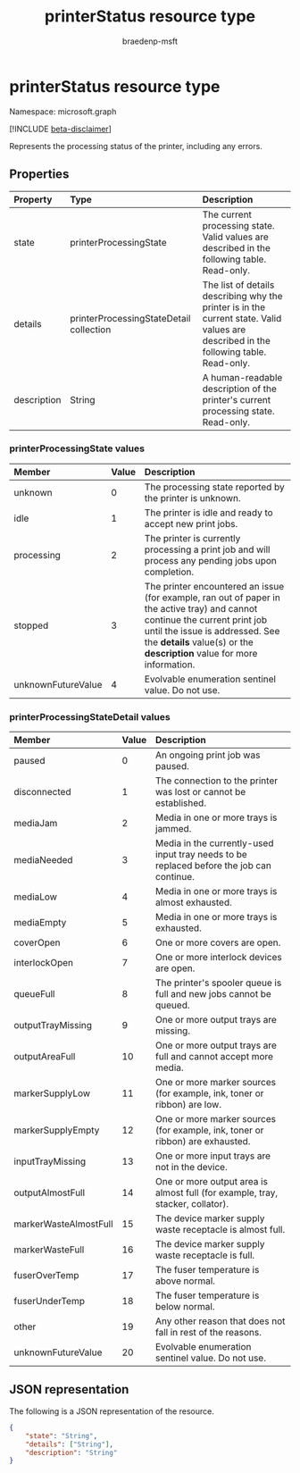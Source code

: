 ﻿---
title: printerStatus resource type
description: Represents the processing status of the printer, including any errors.
author: braedenp-msft
localization_priority: Normal
ms.prod: universal-print
doc_type: resourcePageType
---

# printerStatus resource type

Namespace: microsoft.graph

[!INCLUDE [beta-disclaimer](../../includes/beta-disclaimer.md)]

Represents the processing status of the printer, including any errors.

## Properties

| Property    | Type                                    | Description                                                                                                                           |
| :---------- | :-------------------------------------- | :------------------------------------------------------------------------------------------------------------------------------------ |
| state       | printerProcessingState                  | The current processing state. Valid values are described in the following table. Read-only.                                           |
| details     | printerProcessingStateDetail collection | The list of details describing why the printer is in the current state. Valid values are described in the following table. Read-only. |
| description | String                                  | A human-readable description of the printer's current processing state. Read-only.                                                    |

### printerProcessingState values

| Member             | Value | Description                                                                                                                                                                                                                                 |
| :----------------- | :---- | :------------------------------------------------------------------------------------------------------------------------------------------------------------------------------------------------------------------------------------------ |
| unknown            | 0     | The processing state reported by the printer is unknown.                                                                                                                                                                                    |
| idle               | 1     | The printer is idle and ready to accept new print jobs.                                                                                                                                                                                     |
| processing         | 2     | The printer is currently processing a print job and will process any pending jobs upon completion.                                                                                                                                          |
| stopped            | 3     | The printer encountered an issue (for example, ran out of paper in the active tray) and cannot continue the current print job until the issue is addressed. See the **details** value(s) or the **description** value for more information. |
| unknownFutureValue | 4     | Evolvable enumeration sentinel value. Do not use.                                                                                                                                                                                           |

### printerProcessingStateDetail values

| Member                | Value | Description                                                                              |
| :-------------------- | :---- | :--------------------------------------------------------------------------------------- |
| paused                | 0     | An ongoing print job was paused.                                                         |
| disconnected          | 1     | The connection to the printer was lost or cannot be established.                         |
| mediaJam              | 2     | Media in one or more trays is jammed.                                                    |
| mediaNeeded           | 3     | Media in the currently-used input tray needs to be replaced before the job can continue. |
| mediaLow              | 4     | Media in one or more trays is almost exhausted.                                          |
| mediaEmpty            | 5     | Media in one or more trays is exhausted.                                                 |
| coverOpen             | 6     | One or more covers are open.                                                             |
| interlockOpen         | 7     | One or more interlock devices are open.                                                  |
| queueFull             | 8     | The printer's spooler queue is full and new jobs cannot be queued.                       |
| outputTrayMissing     | 9     | One or more output trays are missing.                                                    |
| outputAreaFull        | 10    | One or more output trays are full and cannot accept more media.                          |
| markerSupplyLow       | 11    | One or more marker sources (for example, ink, toner or ribbon) are low.                  |
| markerSupplyEmpty     | 12    | One or more marker sources (for example, ink, toner or ribbon) are exhausted.            |
| inputTrayMissing      | 13    | One or more input trays are not in the device.                                           |
| outputAlmostFull      | 14    | One or more output area is almost full (for example, tray, stacker, collator).           |
| markerWasteAlmostFull | 15    | The device marker supply waste receptacle is almost full.                                |
| markerWasteFull       | 16    | The device marker supply waste receptacle is full.                                       |
| fuserOverTemp         | 17    | The fuser temperature is above normal.                                                   |
| fuserUnderTemp        | 18    | The fuser temperature is below normal.                                                   |
| other                 | 19    | Any other reason that does not fall in rest of the reasons.                              |
| unknownFutureValue    | 20    | Evolvable enumeration sentinel value. Do not use.                                        |

## JSON representation

The following is a JSON representation of the resource.

<!-- {
  "blockType": "resource",
  "optionalProperties": [

  ],
  "@odata.type": "microsoft.graph.printerStatus"
}-->

```json
{
    "state": "String",
    "details": ["String"],
    "description": "String"
}
```

<!-- uuid: 8fcb5dbc-d5aa-4681-8e31-b001d5168d79
2015-10-25 14:57:30 UTC -->

<!-- {
  "type": "#page.annotation",
  "description": "printerStatus resource",
  "keywords": "",
  "section": "documentation",
  "tocPath": ""
}-->
